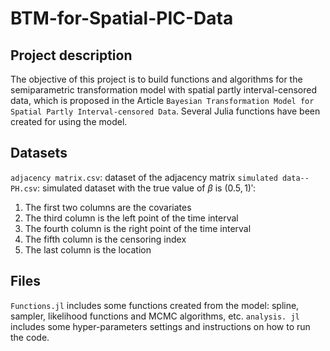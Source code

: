 # BTM-for-Spatial-PIC-Data
## Project description

The objective of this project is to build functions and algorithms for the semiparametric transformation model with spatial partly interval-censored data, which is  proposed in the Article ```Bayesian Transformation Model for Spatial Partly Interval-censored Data```. Several Julia functions have been created for using the model. 

## Datasets
```adjacency matrix.csv```: dataset of the adjacency matrix
```simulated data--PH.csv```: simulated dataset with the true value of $\beta$ is $(0.5, 1)'$:

 1.  The first two columns are the covariates
 2.  The third column is the left point of the time interval
 3.  The fourth column is the right point of the time interval
 4.  The fifth column is the censoring index
 5.  The last column is the location


## Files
```Functions.jl``` includes some functions created from the model: spline, sampler, likelihood functions and MCMC algorithms, etc. 
```analysis. jl``` includes some hyper-parameters settings and instructions on how to run the code.
